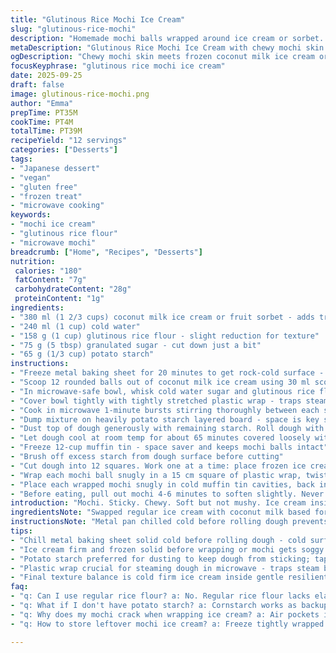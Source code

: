 ```yaml
---
title: "Glutinous Rice Mochi Ice Cream"
slug: "glutinous-rice-mochi"
description: "Homemade mochi balls wrapped around ice cream or sorbet. Uses glutinous rice flour for chewy texture. Mix of starches for non-stick, pliable dough. Ice cream frozen solid before assembly. Quick microwave cooking to form translucent mochi skin. Finish chilled for firm bite. Vegan, nut-free, gluten-free, egg-free option by using sorbet or dairy-free ice cream."
metaDescription: "Glutinous Rice Mochi Ice Cream with chewy mochi skin wrapped around frozen tropical coconut milk ice cream or sorbet. Japanese-inspired, vegan friendly treat."
ogDescription: "Chewy mochi skin meets frozen coconut milk ice cream or sorbet. Quick microwave method and starch dusting key. Vegan, gluten free, nut free options included."
focusKeyphrase: "glutinous rice mochi ice cream"
date: 2025-09-25
draft: false
image: glutinous-rice-mochi.png
author: "Emma"
prepTime: PT35M
cookTime: PT4M
totalTime: PT39M
recipeYield: "12 servings"
categories: ["Desserts"]
tags:
- "Japanese dessert"
- "vegan"
- "gluten free"
- "frozen treat"
- "microwave cooking"
keywords:
- "mochi ice cream"
- "glutinous rice flour"
- "microwave mochi"
breadcrumb: ["Home", "Recipes", "Desserts"]
nutrition: 
 calories: "180"
 fatContent: "7g"
 carbohydrateContent: "28g"
 proteinContent: "1g"
ingredients:
- "380 ml (1 2/3 cups) coconut milk ice cream or fruit sorbet - adds tropical twist"
- "240 ml (1 cup) cold water"
- "158 g (1 cup) glutinous rice flour - slight reduction for texture"
- "75 g (5 tbsp) granulated sugar - cut down just a bit"
- "65 g (1/3 cup) potato starch"
instructions:
- "Freeze metal baking sheet for 20 minutes to get rock-cold surface - key for working mochi"
- "Scoop 12 rounded balls out of coconut milk ice cream using 30 ml scoop - quick rolling keeps shapes tight. Put back in freezer minimum 65 minutes until rock solid"
- "In microwave-safe bowl, whisk cold water sugar and glutinous rice flour until fully mixed. No lumps; think smooth batter"
- "Cover bowl tightly with tightly stretched plastic wrap - traps steam effectively"
- "Cook in microwave 1-minute bursts stirring thoroughly between each session. Total 4 minutes usually - mixture should turn thick, shiny, translucent, no graininess left - that gummy sheen is your green light"
- "Dump mixture on heavily potato starch layered board - space is key so dough doesn’t stick"
- "Dust top of dough generously with remaining starch. Roll dough with a rolling pin into roughly 31 x 24 cm rectangle - aim for uniform, thin layer. Pieces about 7.75 cm squares when cut"
- "Let dough cool at room temp for about 65 minutes covered loosely with plastic to prevent drying but allow slight skin to form"
- "Freeze 12-cup muffin tin - space saver and keeps mochi balls intact"
- "Brush off excess starch from dough surface before cutting"
- "Cut dough into 12 squares. Work one at a time: place frozen ice cream ball on each square, fold dough over rapidly. Press edges firmly, expelling air pockets and pinching excess dough edges away. No air means no cracks later; pinch well"
- "Wrap each mochi ball snugly in a 15 cm square of plastic wrap, twist ends tight - locks shape and prevents frost"
- "Place each wrapped mochi snugly in cold muffin tin cavities, back in freezer for at least 3 full hours for firmness"
- "Before eating, pull out mochi 4-6 minutes to soften slightly. Never skip this or dough will tear and ice cream will be rock hard"
introduction: "Mochi. Sticky. Chewy. Soft but not mushy. Ice cream inside melting slow. Sounds simple? Trust me, it’s an art. I learned the hard way: too wet dough = slippery mess; overcooked = rubbery; undercooked = gritty. Ice cream temperatures matter. Wrap tight, no air pockets; crucial or it cracks on bite. Coconut milk ice cream gives this twist—unique tropical vibe with creamy fat. The starch combo? Potato starch is king for dusting, glutinous rice flour forms the tug you crave. Microwave timing varies. Watch the mixture — thick and translucent, like satin. Let it cool, firm up just right. Freeze sturdy or it falls apart. Timing's a dance between cold and soft, texture and melt. My notes: skip nuts, gluten, eggs. Vegan? Sorbet’s your pal. Practical, playful, rewarding."
ingredientsNote: "Swapped regular ice cream with coconut milk based for moisture balance and extra flavor. You can go full vegan or use fruit sorbets—just freeze firm. Water amount is slight bumped to accommodate slurry thickness; too thin brings fragile dough, too thick makes dense mochi. A little sugar reduction prevents overly sweet dough clashing with sorbet tartness. Potato starch dusting keeps dough from sticking at all stages, don’t skimp on it or messy sessions ahead. Glutinous rice flour is non-negotiable for that signature chewiness; tapioca or other starch flops here. If missing potato starch, cornstarch works in pinch but changes texture slightly—flakes easier, less springy. Chill baking tin and muffin pan well ahead to avoid melt disasters. Keep plastic wrap handy, experiment on thickness until dough rolls smoothly. Rolling too thick or uneven = uneven chew, cracks during fold. Experience will guide."
instructionsNote: "Metal pan chilled cold before rolling dough prevents sticking like magic. Scoop ice cream quickly then back to freezer to get hard — soft scoops spell disaster when wrapping. Microwaving mochi dough in 1-minute intervals with stirring breaks up lumps and builds perfect texture — think glossy, stretchy, not grainy. Cooling dough covered with plastic forms delicate skin making rolling feasible; don’t rush or dry out. Dust workspace with plenty starch to avoid tearing. Cutting mochi squares while dough still flexible but cool is easiest timing; if too cold dough cracks, too warm it sticks. Wrapping mochi balls tightly to exclude air avoids freezer burn and drying edges — my biggest newbie mistake. A 3-hour final freeze needed to set mochi’s shape and ice cream inside; patience pays off. Letting mochi warm up 5 minutes pre-eating softens edges without melting core. From experience, each step timed by feel and sight beats stopwatch every time. Getting texture right is trial, error, tasting — I swear by these cues now."
tips:
- "Chill metal baking sheet solid cold before rolling dough - cold surface stops sticking, dough stays workable instead of gooey mess. Starch dusting critical; too little means tearing, too much messes with dough texture. Roll dough evenly around 3mm thick; too thick chews heavy, thin breaks during folding. Watch microwave time in 1-minute bursts. Stir in between - lumps ruin chew, grainy feel tells you to go longer. Dough goes shiny and translucent - key visual cue for done not overcooked. Let cool covered or skin forms prematurely, cracking later. Cool about an hour is sweet spot, skin delicate but pliable."
- "Ice cream firm and frozen solid before wrapping or mochi gets soggy and shape lost. Use small scoop to keep balls uniform. Work fast folding dough over ice cream - warm hands melt it quick, stiff dough cracks. Seal edges firmly squeezing out air pockets. Air makes cracks, spots that tear when cold. Muffin tin frozen too - holds shape snugly when wrapped balls go back in freezer for final freeze. Minimum 3 hours or mochi is floppy, chewy mess. Take out several minutes before eating; dough softens, ice cream stays cold, no tears when biting."
- "Potato starch preferred for dusting to keep dough from sticking; tapioca starch or cornstarch can substitute in pinch but texture changes. Cornstarch flakes, less stretchy; tapioca makes things gummy if overused. Use glutinous rice flour only for chewy melt - others like tapioca or regular rice flour are wrong; end up stiff or brittle. Water ratio slightly bumped so slurry not too thin or thick. Thin slurry cools fragile, thick squishy. Adjust water based on local flour moisture. Sugar amount controls sweetness and dough texture - too much makes mochi sticky, less lets it form clean skin around ice cream. Experiment with microwave wattage and timing first few tries."
- "Plastic wrap crucial for steaming dough in microwave - traps steam but tight cover prevents water drip ruining texture. Wrap mochi balls in plastic wrap tight after folding; twist ends to lock shape, avoid freezer burn and frost. Keep stuffing starch handy to dust hands and work surface constantly. Rolling pin rolls starch into dough surface, stops sticks, prevents tears. Cutting dough squares when dough cooled but still flexible - cold dough cracks, warm dough sticks. Patience and timing on cooling makes whole process manageable instead of frustrating."
- "Final texture balance is cold firm ice cream inside gentle resilient mochi layer. Freeze muffin pan well ahead to avoid melting. After freeze, mochi can last freezer weeks but freshness affected by ice cream quality. When reheating portion for eating, remove 4-6 minutes to soften dough surface without melting core, tearing edges. Slight skin formation on dough after cooling actually helps rolling and folding; skip that step and you get sticky mess and tears. Keep observing dough glossiness and elasticity more than timing alone."
faq:
- "q: Can I use regular rice flour? a: No. Regular rice flour lacks elasticity. Mochi needs glutinous rice flour - key for chew and stretch. Tapioca or cornstarch alone won't bind or create translucent skin needed. Might get brittle or heavy cake instead."
- "q: What if I don't have potato starch? a: Cornstarch works as backup but expect less chew, more flaky texture. Tapioca starch adds gumminess if used too much. Dust work surface liberally to avoid sticking. No starch at all means dough bonds everywhere, tearing guaranteed."
- "q: Why does my mochi crack when wrapping ice cream? a: Air pockets inside mochi layer cause cracks. Seal edges firmly squeezing all air out. Dough too warm or wet tears easy, too cold brittle. Ice cream must be frozen hard so dough folds fast. Work quickly with cold hands. Freeze muffin tins hold shape helps too."
- "q: How to store leftover mochi ice cream? a: Freeze tightly wrapped balls in plastic or airtight container. Keep muffin pan cold if possible to keep shape. Defrost few minutes before eating, don't thaw completely or chewy dough breaks and ice cream melts fast. Fridge storage not recommended - dough softens and ice cream melts unevenly."

---
```

